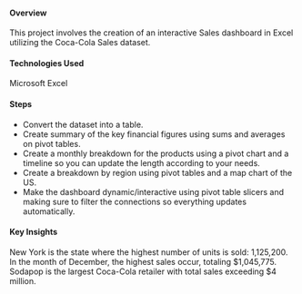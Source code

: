 #### Overview
This project involves the creation of an interactive Sales dashboard in Excel utilizing the Coca-Cola Sales dataset.

#### Technologies Used
Microsoft Excel


#### Steps
* Convert the dataset into a table.
* Create summary of the key financial figures using sums and averages on pivot tables.
* Create a monthly breakdown for the products using a pivot chart and a timeline so you can update the length according to your needs.
* Create a breakdown by region using pivot tables and a map chart of the US.
* Make the dashboard dynamic/interactive using pivot table slicers and making sure to filter the connections so everything updates automatically.


#### Key Insights
New York is the state where the highest number of units is sold: 1,125,200.
In the month of December, the highest sales occur, totaling $1,045,775.
Sodapop is the largest Coca-Cola retailer with total sales exceeding $4 million.

